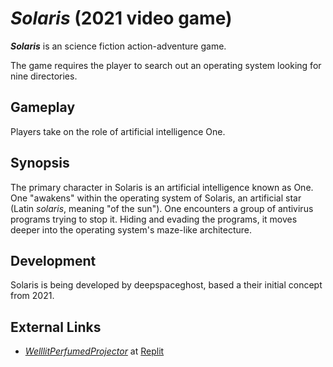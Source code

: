 # *Solaris* (2021 video game)
***Solaris*** is an science fiction action-adventure game.

The game requires the player to search out an operating system looking for nine directories.

## Gameplay
Players take on the role of artificial intelligence One.

## Synopsis
The primary character in Solaris is an artificial intelligence known as One. One "awakens" within the operating system of Solaris, an artificial star (Latin *solaris*, meaning "of the sun"). One encounters a group of antivirus programs trying to stop it. Hiding and evading the programs, it moves deeper into the operating system's maze-like architecture.

## Development
Solaris is being developed by deepspaceghost, based a their initial concept from 2021.

## External Links
- [*WelllitPerfumedProjector*](https://replit.com/@deepspaceghost/WelllitPerfumedProjector#main.py) at [Replit](https://en.wikipedia.org/wiki/Replit)
